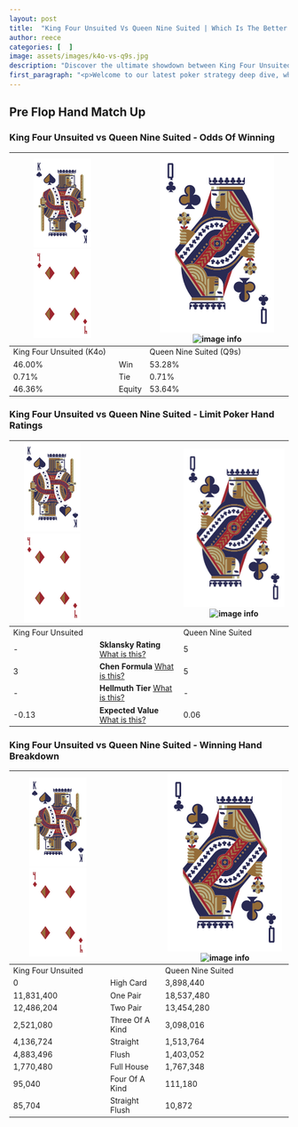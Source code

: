 ```yaml
---
layout: post
title:  "King Four Unsuited Vs Queen Nine Suited | Which Is The Better Hand In Poker? A Complete Guide"
author: reece
categories: [  ]
image: assets/images/k4o-vs-q9s.jpg
description: "Discover the ultimate showdown between King Four Unsuited and Queen Nine Suited in poker! Uncover the odds, strategies, and scenarios where one hand triumphs over the other. Get ready to up your poker game with this thrilling analysis."
first_paragraph: "<p>Welcome to our latest poker strategy deep dive, where we're pitting two distinct hands against each other in a high-stakes showdown: King Four Unsuited vs Queen Nine Suited.</p><p>In the dynamic world of poker, every decision counts, and knowing which hand holds the upper hand is key to your success at the table.</p><p>In this article, we'll dissect these two hands, explore the scenarios where one dominates the other, and equip you with the knowledge to make strategic choices that can tip the odds in your favor.</p><p>Get ready to unravel the intriguing dynamics of these poker hands and elevate your game to new heights.</p>"
---
```




[comment]: # (sp0)

## Pre Flop Hand Match Up

<div class="table hand-ratings" markdown="1"> 



### King Four Unsuited vs Queen Nine Suited - Odds Of Winning


    
| ![image info](assets/images/hand1/K.png) ![image info](assets/images/hand1/4o.png) |  | ![image info](assets/images/hand2/Q.png) ![image info](assets/images/hand2/9s.png) |
| -------- | -------- | -------- |
| King Four Unsuited (K4o) |  | Queen Nine Suited (Q9s) |
| 46.00% | Win | 53.28% |
| 0.71% | Tie | 0.71% |
| 46.36% | Equity | 53.64% |




[comment]: # (sp1)



### King Four Unsuited vs Queen Nine Suited - Limit Poker Hand Ratings


    
| ![image info](assets/images/hand1/K.png) ![image info](assets/images/hand1/4o.png) |  | ![image info](assets/images/hand2/Q.png) ![image info](assets/images/hand2/9s.png) |
| -------- | -------- | -------- |
| King Four Unsuited |  | Queen Nine Suited |
| - | **Sklansky Rating** [What is this?](/sklansky-rating-explained) | 5 |
| 3 | **Chen Formula** [What is this?](/chen-formula-explained) | 5 |
| - | **Hellmuth Tier** [What is this?](/Hellmuth-tier-explained) | - |
| -0.13 | **Expected Value** [What is this?](/expected-value-explained) | 0.06 |




[comment]: # (sp2)



### King Four Unsuited vs Queen Nine Suited - Winning Hand Breakdown


    
| ![image info](assets/images/hand1/K.png) ![image info](assets/images/hand1/4o.png) |  | ![image info](assets/images/hand2/Q.png) ![image info](assets/images/hand2/9s.png) |
| -------- | -------- | -------- |
| King Four Unsuited |  | Queen Nine Suited |
| 0 | High Card | 3,898,440 |
| 11,831,400 | One Pair | 18,537,480 |
| 12,486,204 | Two Pair | 13,454,280 |
| 2,521,080 | Three Of A Kind | 3,098,016 |
| 4,136,724 | Straight | 1,513,764 |
| 4,883,496 | Flush | 1,403,052 |
| 1,770,480 | Full House | 1,767,348 |
| 95,040 | Four Of A Kind | 111,180 |
| 85,704 | Straight Flush | 10,872 |




[comment]: # (sp3)



</div>

[comment]: # (sp4)



[comment]: # (sp5)

